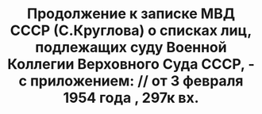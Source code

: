 ---
title: 'Продолжение к записке МВД СССР (С.Круглова) о списках лиц, подлежащих суду
  Военной Коллегии Верховного Суда СССР, - с приложением: // от 3 февраля 1954 года
  , 297к вх.'
description: РГАСПИ, ф.17, оп.171, дело 418, лист -1
images:
- /disk/pictures/v10/17-171-418_op_2.jpg
- /disk/pictures/v10/17-171-418_op_1.jpg
---